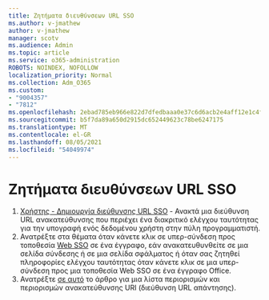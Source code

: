 ```yaml
---
title: Ζητήματα διευθύνσεων URL SSO
ms.author: v-jmathew
author: v-jmathew
manager: scotv
ms.audience: Admin
ms.topic: article
ms.service: o365-administration
ROBOTS: NOINDEX, NOFOLLOW
localization_priority: Normal
ms.collection: Adm_O365
ms.custom:
- "9004357"
- "7812"
ms.openlocfilehash: 2ebad785eb966e822d7dfedbaaa0e37c6d6acb2e4aff12e1c4f85c5cc481bd65
ms.sourcegitcommit: b5f7da89a650d2915dc652449623c78be6247175
ms.translationtype: MT
ms.contentlocale: el-GR
ms.lasthandoff: 08/05/2021
ms.locfileid: "54049974"
---
```

# <a name="sso-url-issues"></a>Ζητήματα διευθύνσεων URL SSO

1. [Χρήστης - Δημιουργία διεύθυνσης URL SSO](https://docs.microsoft.com/rest/api/apimanagement/2019-12-01/User/GenerateSsoUrl) - Ανακτά μια διεύθυνση URL ανακατεύθυνσης που περιέχει ένα διακριτικό ελέγχου ταυτότητας για την υπογραφή ενός δεδομένου χρήστη στην πύλη προγραμματιστή.
2. Ανατρέξτε στα θέματα όταν κάνετε κλικ σε υπερ-σύνδεση προς τοποθεσία [Web SSO](https://docs.microsoft.com/office/troubleshoot/office-suite-issues/click-hyperlink-to-sso-website) σε ένα έγγραφο, εάν ανακατευθυνθείτε σε μια σελίδα σύνδεσης ή σε μια σελίδα σφάλματος ή όταν σας ζητηθεί πληροφορίες ελέγχου ταυτότητας όταν κάνετε κλικ σε μια υπερ-σύνδεση προς μια τοποθεσία Web SSO σε ένα έγγραφο Office.
3. Ανατρέξτε [σε αυτό](https://docs.microsoft.com/azure/active-directory/develop/reply-url) το άρθρο για μια λίστα περιορισμών και περιορισμών ανακατεύθυνσης URI (διεύθυνση URL απάντησης).

